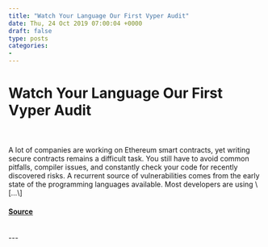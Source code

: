 ```yaml
---
title: "Watch Your Language Our First Vyper Audit"
date: Thu, 24 Oct 2019 07:00:04 +0000
draft: false
type: posts
categories: 
- 
---
```

# Watch Your Language Our First Vyper Audit

<br/>

<br/>
A lot of companies are working on Ethereum smart contracts, yet writing secure contracts remains a difficult task. You still have to avoid common pitfalls, compiler issues, and constantly check your code for recently discovered risks. A recurrent source of vulnerabilities comes from the early state of the programming languages available. Most developers are using \[…\]

#### [Source](https://blog.trailofbits.com/2019/10/24/watch-your-language-our-first-vyper-audit/)

<br/>
---
